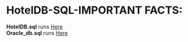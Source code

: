 # HotelDB-SQL-IMPORTANT FACTS:

**HotelDB.sql** runs [Here](https://www.mycompiler.io/new/sql)
<br>
**Oracle_db.sql** runs [Here](https://livesql.oracle.com/apex/f?p=590:1000)

